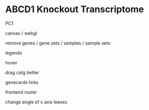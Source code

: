 # ABCD1 Knockout Transcriptome



PC1


canvas / webgl


remove genes / gene sets / samples / sample sets


legends


hover


drag catg better


genecards links


frontend router


change angle of x axis leaves


